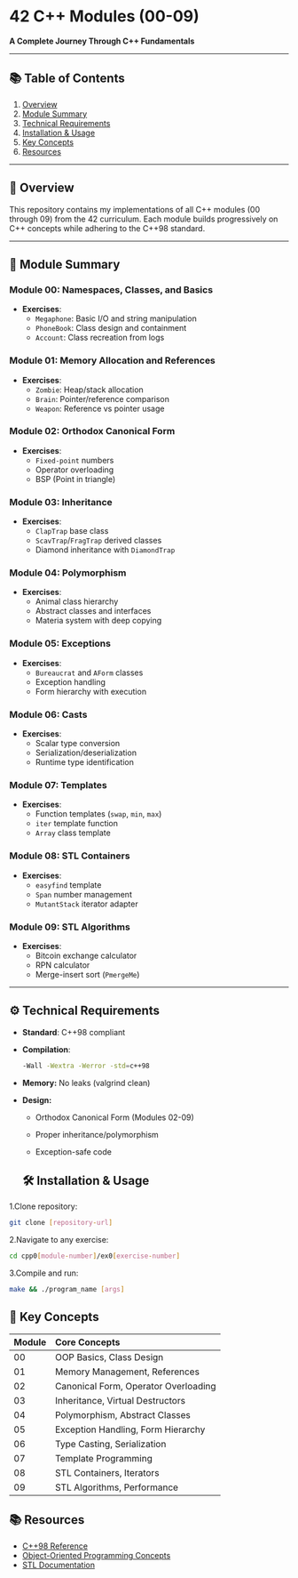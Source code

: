 # 42 C++ Modules (00-09)
**A Complete Journey Through C++ Fundamentals**

---

## 📚 Table of Contents
1. [Overview](#-overview)
2. [Module Summary](#-module-summary)
3. [Technical Requirements](#-technical-requirements)
4. [Installation & Usage](#-installation--usage)
5. [Key Concepts](#-key-concepts)
6. [Resources](#-resources)

---

## 🌟 Overview
This repository contains my implementations of all C++ modules (00 through 09) from the 42 curriculum. Each module builds progressively on C++ concepts while adhering to the C++98 standard.

---

## 📖 Module Summary

### Module 00: Namespaces, Classes, and Basics
- **Exercises**:
  - `Megaphone`: Basic I/O and string manipulation
  - `PhoneBook`: Class design and containment
  - `Account`: Class recreation from logs

### Module 01: Memory Allocation and References
- **Exercises**:
  - `Zombie`: Heap/stack allocation
  - `Brain`: Pointer/reference comparison
  - `Weapon`: Reference vs pointer usage

### Module 02: Orthodox Canonical Form
- **Exercises**:
  - `Fixed-point` numbers
  - Operator overloading
  - BSP (Point in triangle)

### Module 03: Inheritance
- **Exercises**:
  - `ClapTrap` base class
  - `ScavTrap`/`FragTrap` derived classes
  - Diamond inheritance with `DiamondTrap`

### Module 04: Polymorphism
- **Exercises**:
  - Animal class hierarchy
  - Abstract classes and interfaces
  - Materia system with deep copying

### Module 05: Exceptions
- **Exercises**:
  - `Bureaucrat` and `AForm` classes
  - Exception handling
  - Form hierarchy with execution

### Module 06: Casts
- **Exercises**:
  - Scalar type conversion
  - Serialization/deserialization
  - Runtime type identification

### Module 07: Templates
- **Exercises**:
  - Function templates (`swap`, `min`, `max`)
  - `iter` template function
  - `Array` class template

### Module 08: STL Containers
- **Exercises**:
  - `easyfind` template
  - `Span` number management
  - `MutantStack` iterator adapter

### Module 09: STL Algorithms
- **Exercises**:
  - Bitcoin exchange calculator
  - RPN calculator
  - Merge-insert sort (`PmergeMe`)

---

## ⚙️ Technical Requirements
- **Standard**: C++98 compliant
- **Compilation**: 
  ```bash
  -Wall -Wextra -Werror -std=c++98
  ```
- **Memory:** No leaks (valgrind clean)

- **Design:**

  - Orthodox Canonical Form (Modules 02-09)

  - Proper inheritance/polymorphism

  - Exception-safe code

  ## 🛠️ Installation & Usage
1.Clone repository:

```bash
git clone [repository-url]
```
2.Navigate to any exercise:

```bash
cd cpp0[module-number]/ex0[exercise-number]
```
3.Compile and run:

```bash
make && ./program_name [args]
```
## 🧠 Key Concepts
| Module | Core Concepts                |
| :-------- | :------------------------- |
|00|OOP Basics, Class Design|
|01|Memory Management, References|
|02|Canonical Form, Operator Overloading|
|03|Inheritance, Virtual Destructors|
|04|Polymorphism, Abstract Classes|
|05|Exception Handling, Form Hierarchy|
|06|Type Casting, Serialization|
|07|Template Programming|
|08|STL Containers, Iterators|
|09|STL Algorithms, Performance|

## 📚 Resources
- [C++98 Reference](https://en.cppreference.com/)
- [Object-Oriented Programming Concepts](https://www.geeksforgeeks.org/object-oriented-programming-in-cpp/)
- [STL Documentation](https://cplusplus.com/reference/stl/)
